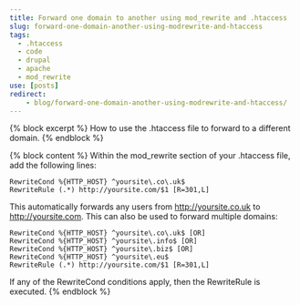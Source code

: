 ```yaml
---
title: Forward one domain to another using mod_rewrite and .htaccess
slug: forward-one-domain-another-using-modrewrite-and-htaccess
tags:
  - .htaccess
  - code
  - drupal
  - apache
  - mod_rewrite
use: [posts]
redirect:
    - blog/forward-one-domain-another-using-modrewrite-and-htaccess/
---
```

{% block excerpt %}
How to use the .htaccess file to forward to a different domain.
{% endblock %}

{% block content %}
Within the mod_rewrite section of your .htaccess file, add the following lines:

```language-apacheconf
RewriteCond %{HTTP_HOST} ^yoursite\.co\.uk$
RewriteRule (.*) http://yoursite.com/$1 [R=301,L]
```

This automatically forwards any users from http://yoursite.co.uk to http://yoursite.com. This can also be used to forward multiple domains:

```language-apacheconf
RewriteCond %{HTTP_HOST} ^yoursite\.co\.uk$ [OR]
RewriteCond %{HTTP_HOST} ^yoursite\.info$ [OR]
RewriteCond %{HTTP_HOST} ^yoursite\.biz$ [OR]
RewriteCond %{HTTP_HOST} ^yoursite\.eu$
RewriteRule (.*) http://yoursite.com/$1 [R=301,L]
```

If any of the RewriteCond conditions apply, then the RewriteRule is executed.
{% endblock %}
